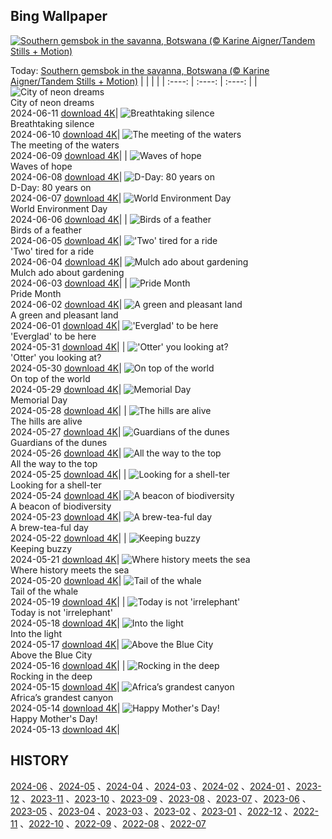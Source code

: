 ## Bing Wallpaper
[![Southern gemsbok in the savanna, Botswana (© Karine Aigner/Tandem Stills + Motion)](https://cn.bing.com/th?id=OHR.GemsbokBotswana_EN-US7126985499_UHD.jpg&w=1000)](https://cn.bing.com/th?id=OHR.GemsbokBotswana_EN-US7126985499_UHD.jpg&pid=hp&w=3840&h=2160&rs=1&c=4)

Today: [Southern gemsbok in the savanna, Botswana (© Karine Aigner/Tandem Stills + Motion)](https://cn.bing.com/th?id=OHR.GemsbokBotswana_EN-US7126985499_UHD.jpg&pid=hp&w=3840&h=2160&rs=1&c=4)
  |      |      |      |
| :----: | :----: | :----: |
| ![City of neon dreams](https://cn.bing.com/th?id=OHR.OsakaNight_EN-US7022302235_UHD.jpg&pid=hp&w=384&h=216&rs=1&c=4) <br/> City of neon dreams <br/> 2024-06-11  [download 4K](https://cn.bing.com/th?id=OHR.OsakaNight_EN-US7022302235_UHD.jpg&pid=hp&w=3840&h=2160&rs=1&c=4)| ![Breathtaking silence](https://cn.bing.com/th?id=OHR.BardenasBiosphere_EN-US6936891495_UHD.jpg&pid=hp&w=384&h=216&rs=1&c=4) <br/> Breathtaking silence <br/> 2024-06-10  [download 4K](https://cn.bing.com/th?id=OHR.BardenasBiosphere_EN-US6936891495_UHD.jpg&pid=hp&w=3840&h=2160&rs=1&c=4)| ![The meeting of the waters](https://cn.bing.com/th?id=OHR.KillikRiverAlaska_EN-US6860539516_UHD.jpg&pid=hp&w=384&h=216&rs=1&c=4) <br/> The meeting of the waters <br/> 2024-06-09  [download 4K](https://cn.bing.com/th?id=OHR.KillikRiverAlaska_EN-US6860539516_UHD.jpg&pid=hp&w=3840&h=2160&rs=1&c=4)|
| ![Waves of hope](https://cn.bing.com/th?id=OHR.HumpbackFamily_EN-US6789097648_UHD.jpg&pid=hp&w=384&h=216&rs=1&c=4) <br/> Waves of hope <br/> 2024-06-08  [download 4K](https://cn.bing.com/th?id=OHR.HumpbackFamily_EN-US6789097648_UHD.jpg&pid=hp&w=3840&h=2160&rs=1&c=4)| ![D-Day: 80 years on](https://cn.bing.com/th?id=OHR.LesBravesNormandy_EN-US6707866678_UHD.jpg&pid=hp&w=384&h=216&rs=1&c=4) <br/> D-Day: 80 years on <br/> 2024-06-07  [download 4K](https://cn.bing.com/th?id=OHR.LesBravesNormandy_EN-US6707866678_UHD.jpg&pid=hp&w=3840&h=2160&rs=1&c=4)| ![World Environment Day](https://cn.bing.com/th?id=OHR.MadagascarRiver_EN-US6642458773_UHD.jpg&pid=hp&w=384&h=216&rs=1&c=4) <br/> World Environment Day <br/> 2024-06-06  [download 4K](https://cn.bing.com/th?id=OHR.MadagascarRiver_EN-US6642458773_UHD.jpg&pid=hp&w=3840&h=2160&rs=1&c=4)|
| ![Birds of a feather](https://cn.bing.com/th?id=OHR.ChestnutBeeEater_EN-US6538566329_UHD.jpg&pid=hp&w=384&h=216&rs=1&c=4) <br/> Birds of a feather <br/> 2024-06-05  [download 4K](https://cn.bing.com/th?id=OHR.ChestnutBeeEater_EN-US6538566329_UHD.jpg&pid=hp&w=3840&h=2160&rs=1&c=4)| !['Two' tired for a ride](https://cn.bing.com/th?id=OHR.CopenhagenBicycles_EN-US6431027482_UHD.jpg&pid=hp&w=384&h=216&rs=1&c=4) <br/> 'Two' tired for a ride <br/> 2024-06-04  [download 4K](https://cn.bing.com/th?id=OHR.CopenhagenBicycles_EN-US6431027482_UHD.jpg&pid=hp&w=3840&h=2160&rs=1&c=4)| ![Mulch ado about gardening](https://cn.bing.com/th?id=OHR.GardenWeek_EN-US6333815527_UHD.jpg&pid=hp&w=384&h=216&rs=1&c=4) <br/> Mulch ado about gardening <br/> 2024-06-03  [download 4K](https://cn.bing.com/th?id=OHR.GardenWeek_EN-US6333815527_UHD.jpg&pid=hp&w=3840&h=2160&rs=1&c=4)|
| ![Pride Month](https://cn.bing.com/th?id=OHR.PrideMonthSF_EN-US6251373281_UHD.jpg&pid=hp&w=384&h=216&rs=1&c=4) <br/> Pride Month <br/> 2024-06-02  [download 4K](https://cn.bing.com/th?id=OHR.PrideMonthSF_EN-US6251373281_UHD.jpg&pid=hp&w=3840&h=2160&rs=1&c=4)| ![A green and pleasant land](https://cn.bing.com/th?id=OHR.YorkshireDalesNP_EN-US6104560581_UHD.jpg&pid=hp&w=384&h=216&rs=1&c=4) <br/> A green and pleasant land <br/> 2024-06-01  [download 4K](https://cn.bing.com/th?id=OHR.YorkshireDalesNP_EN-US6104560581_UHD.jpg&pid=hp&w=3840&h=2160&rs=1&c=4)| !['Everglad' to be here](https://cn.bing.com/th?id=OHR.Everglades90th_EN-US5663293086_UHD.jpg&pid=hp&w=384&h=216&rs=1&c=4) <br/> 'Everglad' to be here <br/> 2024-05-31  [download 4K](https://cn.bing.com/th?id=OHR.Everglades90th_EN-US5663293086_UHD.jpg&pid=hp&w=3840&h=2160&rs=1&c=4)|
| !['Otter' you looking at?](https://cn.bing.com/th?id=OHR.MullOtter_EN-US5451978021_UHD.jpg&pid=hp&w=384&h=216&rs=1&c=4) <br/> 'Otter' you looking at? <br/> 2024-05-30  [download 4K](https://cn.bing.com/th?id=OHR.MullOtter_EN-US5451978021_UHD.jpg&pid=hp&w=3840&h=2160&rs=1&c=4)| ![On top of the world](https://cn.bing.com/th?id=OHR.MeteoraMonastery_EN-US5286293282_UHD.jpg&pid=hp&w=384&h=216&rs=1&c=4) <br/> On top of the world <br/> 2024-05-29  [download 4K](https://cn.bing.com/th?id=OHR.MeteoraMonastery_EN-US5286293282_UHD.jpg&pid=hp&w=3840&h=2160&rs=1&c=4)| ![Memorial Day](https://cn.bing.com/th?id=OHR.MemorialFlags_EN-US5086740860_UHD.jpg&pid=hp&w=384&h=216&rs=1&c=4) <br/> Memorial Day <br/> 2024-05-28  [download 4K](https://cn.bing.com/th?id=OHR.MemorialFlags_EN-US5086740860_UHD.jpg&pid=hp&w=3840&h=2160&rs=1&c=4)|
| ![The hills are alive](https://cn.bing.com/th?id=OHR.MethowWildflowers_EN-US4937353385_UHD.jpg&pid=hp&w=384&h=216&rs=1&c=4) <br/> The hills are alive <br/> 2024-05-27  [download 4K](https://cn.bing.com/th?id=OHR.MethowWildflowers_EN-US4937353385_UHD.jpg&pid=hp&w=3840&h=2160&rs=1&c=4)| ![Guardians of the dunes](https://cn.bing.com/th?id=OHR.MoroccoBenhaddou_EN-US4848616753_UHD.jpg&pid=hp&w=384&h=216&rs=1&c=4) <br/> Guardians of the dunes <br/> 2024-05-26  [download 4K](https://cn.bing.com/th?id=OHR.MoroccoBenhaddou_EN-US4848616753_UHD.jpg&pid=hp&w=3840&h=2160&rs=1&c=4)| ![All the way to the top](https://cn.bing.com/th?id=OHR.OrdesaNationalPark_EN-US4779461538_UHD.jpg&pid=hp&w=384&h=216&rs=1&c=4) <br/> All the way to the top <br/> 2024-05-25  [download 4K](https://cn.bing.com/th?id=OHR.OrdesaNationalPark_EN-US4779461538_UHD.jpg&pid=hp&w=3840&h=2160&rs=1&c=4)|
| ![Looking for a shell-ter](https://cn.bing.com/th?id=OHR.IndianStarTortoise_EN-US4160827746_UHD.jpg&pid=hp&w=384&h=216&rs=1&c=4) <br/> Looking for a shell-ter <br/> 2024-05-24  [download 4K](https://cn.bing.com/th?id=OHR.IndianStarTortoise_EN-US4160827746_UHD.jpg&pid=hp&w=3840&h=2160&rs=1&c=4)| ![A beacon of biodiversity](https://cn.bing.com/th?id=OHR.SnowGumTasmania_EN-US4058572259_UHD.jpg&pid=hp&w=384&h=216&rs=1&c=4) <br/> A beacon of biodiversity <br/> 2024-05-23  [download 4K](https://cn.bing.com/th?id=OHR.SnowGumTasmania_EN-US4058572259_UHD.jpg&pid=hp&w=3840&h=2160&rs=1&c=4)| ![A brew-tea-ful day](https://cn.bing.com/th?id=OHR.MalaysiaTea_EN-US3322214623_UHD.jpg&pid=hp&w=384&h=216&rs=1&c=4) <br/> A brew-tea-ful day <br/> 2024-05-22  [download 4K](https://cn.bing.com/th?id=OHR.MalaysiaTea_EN-US3322214623_UHD.jpg&pid=hp&w=3840&h=2160&rs=1&c=4)|
| ![Keeping buzzy](https://cn.bing.com/th?id=OHR.HoneycombBee_EN-US2941694554_UHD.jpg&pid=hp&w=384&h=216&rs=1&c=4) <br/> Keeping buzzy <br/> 2024-05-21  [download 4K](https://cn.bing.com/th?id=OHR.HoneycombBee_EN-US2941694554_UHD.jpg&pid=hp&w=3840&h=2160&rs=1&c=4)| ![Where history meets the sea](https://cn.bing.com/th?id=OHR.VernazzaItaly_EN-US2643430613_UHD.jpg&pid=hp&w=384&h=216&rs=1&c=4) <br/> Where history meets the sea <br/> 2024-05-20  [download 4K](https://cn.bing.com/th?id=OHR.VernazzaItaly_EN-US2643430613_UHD.jpg&pid=hp&w=3840&h=2160&rs=1&c=4)| ![Tail of the whale](https://cn.bing.com/th?id=OHR.MuseumWhale_EN-US2412212162_UHD.jpg&pid=hp&w=384&h=216&rs=1&c=4) <br/> Tail of the whale <br/> 2024-05-19  [download 4K](https://cn.bing.com/th?id=OHR.MuseumWhale_EN-US2412212162_UHD.jpg&pid=hp&w=3840&h=2160&rs=1&c=4)|
| ![Today is not 'irrelephant'](https://cn.bing.com/th?id=OHR.TarangireElephants_EN-US8865263185_UHD.jpg&pid=hp&w=384&h=216&rs=1&c=4) <br/> Today is not 'irrelephant' <br/> 2024-05-18  [download 4K](https://cn.bing.com/th?id=OHR.TarangireElephants_EN-US8865263185_UHD.jpg&pid=hp&w=3840&h=2160&rs=1&c=4)| ![Into the light](https://cn.bing.com/th?id=OHR.DayOfLight_EN-US1723401316_UHD.jpg&pid=hp&w=384&h=216&rs=1&c=4) <br/> Into the light <br/> 2024-05-17  [download 4K](https://cn.bing.com/th?id=OHR.DayOfLight_EN-US1723401316_UHD.jpg&pid=hp&w=3840&h=2160&rs=1&c=4)| ![Above the Blue City](https://cn.bing.com/th?id=OHR.BlueCityIndia_EN-US1593809891_UHD.jpg&pid=hp&w=384&h=216&rs=1&c=4) <br/> Above the Blue City <br/> 2024-05-16  [download 4K](https://cn.bing.com/th?id=OHR.BlueCityIndia_EN-US1593809891_UHD.jpg&pid=hp&w=3840&h=2160&rs=1&c=4)|
| ![Rocking in the deep](https://cn.bing.com/th?id=OHR.CarlsbadNP_EN-US2282243740_UHD.jpg&pid=hp&w=384&h=216&rs=1&c=4) <br/> Rocking in the deep <br/> 2024-05-15  [download 4K](https://cn.bing.com/th?id=OHR.CarlsbadNP_EN-US2282243740_UHD.jpg&pid=hp&w=3840&h=2160&rs=1&c=4)| ![Africa’s grandest canyon](https://cn.bing.com/th?id=OHR.NamibiaCanyon_EN-US1337379319_UHD.jpg&pid=hp&w=384&h=216&rs=1&c=4) <br/> Africa’s grandest canyon <br/> 2024-05-14  [download 4K](https://cn.bing.com/th?id=OHR.NamibiaCanyon_EN-US1337379319_UHD.jpg&pid=hp&w=3840&h=2160&rs=1&c=4)| ![Happy Mother's Day!](https://cn.bing.com/th?id=OHR.GuanacoMother_EN-US1023542218_UHD.jpg&pid=hp&w=384&h=216&rs=1&c=4) <br/> Happy Mother's Day! <br/> 2024-05-13  [download 4K](https://cn.bing.com/th?id=OHR.GuanacoMother_EN-US1023542218_UHD.jpg&pid=hp&w=3840&h=2160&rs=1&c=4)|

  
  ## HISTORY
  [2024-06](https://github.com/Underglaze-Blue/bingwallpaper/tree/main/archive/2024-06/) 、[2024-05](https://github.com/Underglaze-Blue/bingwallpaper/tree/main/archive/2024-05/) 、[2024-04](https://github.com/Underglaze-Blue/bingwallpaper/tree/main/archive/2024-04/) 、[2024-03](https://github.com/Underglaze-Blue/bingwallpaper/tree/main/archive/2024-03/) 、[2024-02](https://github.com/Underglaze-Blue/bingwallpaper/tree/main/archive/2024-02/) 、[2024-01](https://github.com/Underglaze-Blue/bingwallpaper/tree/main/archive/2024-01/) 、[2023-12](https://github.com/Underglaze-Blue/bingwallpaper/tree/main/archive/2023-12/) 、[2023-11](https://github.com/Underglaze-Blue/bingwallpaper/tree/main/archive/2023-11/) 、[2023-10](https://github.com/Underglaze-Blue/bingwallpaper/tree/main/archive/2023-10/) 、[2023-09](https://github.com/Underglaze-Blue/bingwallpaper/tree/main/archive/2023-09/) 、[2023-08](https://github.com/Underglaze-Blue/bingwallpaper/tree/main/archive/2023-08/) 、[2023-07](https://github.com/Underglaze-Blue/bingwallpaper/tree/main/archive/2023-07/) 、[2023-06](https://github.com/Underglaze-Blue/bingwallpaper/tree/main/archive/2023-06/) 、[2023-05](https://github.com/Underglaze-Blue/bingwallpaper/tree/main/archive/2023-05/) 、[2023-04](https://github.com/Underglaze-Blue/bingwallpaper/tree/main/archive/2023-04/) 、[2023-03](https://github.com/Underglaze-Blue/bingwallpaper/tree/main/archive/2023-03/) 、[2023-02](https://github.com/Underglaze-Blue/bingwallpaper/tree/main/archive/2023-02/) 、[2023-01](https://github.com/Underglaze-Blue/bingwallpaper/tree/main/archive/2023-01/) 、[2022-12](https://github.com/Underglaze-Blue/bingwallpaper/tree/main/archive/2022-12/) 、[2022-11](https://github.com/Underglaze-Blue/bingwallpaper/tree/main/archive/2022-11/) 、[2022-10](https://github.com/Underglaze-Blue/bingwallpaper/tree/main/archive/2022-10/) 、[2022-09](https://github.com/Underglaze-Blue/bingwallpaper/tree/main/archive/2022-09/) 、[2022-08](https://github.com/Underglaze-Blue/bingwallpaper/tree/main/archive/2022-08/) 、[2022-07](https://github.com/Underglaze-Blue/bingwallpaper/tree/main/archive/2022-07/) 